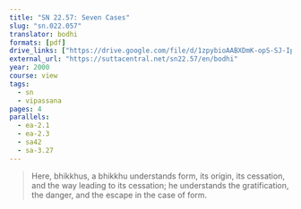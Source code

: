 ```yaml
---
title: "SN 22.57: Seven Cases"
slug: "sn.022.057"
translator: bodhi
formats: [pdf]
drive_links: ["https://drive.google.com/file/d/1zpybioAABXDmK-opS-SJ-IpCmR00CkHX"]
external_url: "https://suttacentral.net/sn22.57/en/bodhi"
year: 2000
course: view
tags:
  - sn
  - vipassana
pages: 4
parallels:
  - ea-2.1
  - ea-2.3
  - sa42
  - sa-3.27
---
```


> Here, bhikkhus, a bhikkhu understands form, its origin, its cessation, and the way leading to its cessation; he understands the gratification, the danger, and the escape in the case of form.
